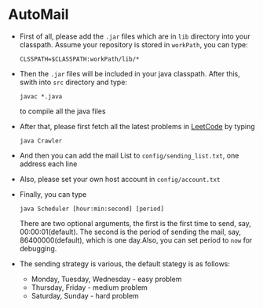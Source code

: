 # AutoMail

- First of all, please add the `.jar` files which are in `lib` directory into your classpath. Assume your repository is stored in `workPath`, you can type:

    ``` shell
    CLSSPATH=$CLASSPATH:workPath/lib/*
    ```

- Then the `.jar` files will be included in your java classpath. After this, swith into `src` directory and type:

    ``` shell
    javac *.java
    ```

    to compile all the java files
    
- After that, please first fetch all the latest problems in [LeetCode](https://leetcode.com/problemset/algorithms/) by typing

    ``` shell
    java Crawler
    ```

- And then you can add the mail List to `config/sending_list.txt`, one address each line
- Also, please set your own host account in `config/account.txt`
- Finally, you can type

    ``` shell
    java Scheduler [hour:min:second] [period]
    ```

    There are two optional arguments, the first is the first time to send, say, 00:00:01(default). The second is the period of sending the mail, say, 86400000(default), which is one day.Also, you can set period to `now` for debugging.
- The sending strategy is various, the default stategy is as follows:
    - Monday, Tuesday, Wednesday - easy problem
    - Thursday, Friday - medium problem
    - Saturday, Sunday - hard problem

